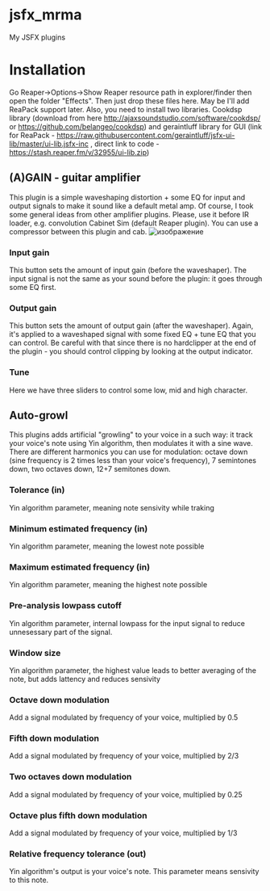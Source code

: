 # jsfx_mrma
My JSFX plugins
# Installation
Go Reaper->Options->Show Reaper resource path in explorer/finder then open the folder "Effects". Then just drop these files here. May be I'll add ReaPack support later.
Also, you need to install two libraries. Cookdsp library (download from here http://ajaxsoundstudio.com/software/cookdsp/ or https://github.com/belangeo/cookdsp) and geraintluff library for GUI (link for ReaPack - https://raw.githubusercontent.com/geraintluff/jsfx-ui-lib/master/ui-lib.jsfx-inc , direct link to code - https://stash.reaper.fm/v/32955/ui-lib.zip)
## (A)GAIN - guitar amplifier
This plugin is a simple waveshaping distortion + some EQ for input and output signals to make it sound like a default metal amp. 
Of course, I took some general ideas from other amplifier plugins.
Please, use it before IR loader, e.g. convolution Cabinet Sim (default Reaper plugin). You can use a compressor between this plugin and cab.
![изображение](https://user-images.githubusercontent.com/42464672/156220663-e1555226-5ad0-46a2-8924-35f57aa3c6ff.png)


### Input gain
This button sets the amount of input gain (before the waveshaper). The input signal is not the same as your sound before the plugin: it goes through some EQ first.
### Output gain
This button sets the amount of output gain (after the waveshaper). Again, it's applied to a waveshaped signal with some fixed EQ + tune EQ that you can control. Be careful with that since there is no hardclipper at the end of the plugin - you should control clipping by looking at the output indicator.
### Tune
Here we have three sliders to control some low, mid and high character. 

## Auto-growl
This plugins adds artificial "growling" to your voice in a such way: it track your voice's note using Yin algorithm, then modulates it with a sine wave. There are different harmonics you can use for modulation: octave down (sine frequency is 2 times less than your voice's frequency), 7 semintones down, two octaves down, 12+7 semitones down.
### Tolerance (in)
Yin algorithm parameter, meaning note sensivity while traking
### Minimum estimated frequency (in)
Yin algorithm parameter, meaning the lowest note possible
### Maximum estimated frequency (in)
Yin algorithm parameter, meaning the highest note possible
### Pre-analysis lowpass cutoff
Yin algorithm parameter, internal lowpass for the input signal to reduce unnesessary part of the signal.
### Window size
Yin algorithm parameter, the highest value leads to better averaging of the note, but adds lattency and reduces sensivity
### Octave down modulation
Add a signal modulated by frequency of your voice, multiplied by 0.5
### Fifth down modulation
Add a signal modulated by frequency of your voice, multiplied by 2/3
### Two octaves down modulation
Add a signal modulated by frequency of your voice, multiplied by 0.25
### Octave plus fifth down modulation
Add a signal modulated by frequency of your voice, multiplied by 1/3
### Relative frequency tolerance (out)
Yin algorithm's output is your voice's note. This parameter means sensivity to this note.

